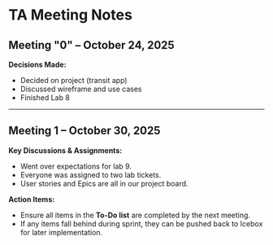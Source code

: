 # TA Meeting Notes

## Meeting "0" – October 24, 2025
**Decisions Made:**
* Decided on project (transit app)
* Discussed wireframe and use cases
* Finished Lab 8

---

## Meeting 1 – October 30, 2025
**Key Discussions & Assignments:**
* Went over expectations for lab 9.
* Everyone was assigned to two lab tickets.
* User stories and Epics are all in our project board.

**Action Items:**
* Ensure all items in the **To-Do list** are completed by the next meeting.
* If any items fall behind during sprint, they can be pushed back to Icebox for later implementation.

